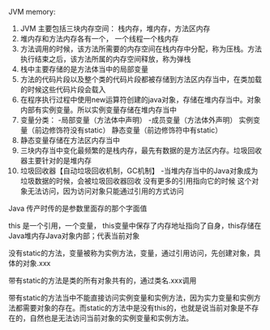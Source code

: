 JVM memory:
1. JVM 主要包括三块内存空间： 栈内存，堆内存，方法区内存
2. 堆内存和方法内存各有一个， 一个线程一个栈内存
3. 方法调用的时候，该方法所需要的内存空间在栈内存中分配，称为压栈。方法执行结束之后，该方法所属的内存空间释放，称为弹栈
4. 栈中主要存储的是方法体当中的局部变量
5. 方法的代码片段以及整个类的代码片段都被存储到方法区内存当中，在类加载的时候这些代码片段会载入
6. 在程序执行过程中使用new运算符创建的java对象，存储在堆内存当中。对象内部有实例变量。所以实例变量存储在堆内存当中
7. 变量分类：
    -局部变量（方法体中声明）
    -成员变量（方法体外声明）
      实例变量（前边修饰符没有static）
      静态变量（前边修饰符中有static）
8. 静态变量存储在方法区内存当中
9. 三块内存当中变化最频繁的是栈内存，最先有数据的是方法区内存。垃圾回收器主要针对的是堆内存
10. 垃圾回收器【自动垃圾回收机制，GC机制】
    -当堆内存当中的Java对象成为垃圾数据的时候，会被垃圾回收器回收
      没有更多的引用指向它的时候
      这个对象无法访问，因为访问对象只能通过引用的方式访问
      
Java 传产时传的是参数里面存的那个字面值

this 是一个引用，一个变量， this变量中保存了内存地址指向了自身，this存储在Java堆内存Java对象内部；代表当前对象

没有static的方法，变量被称为实例方法，变量，通过引用访问，先创建对象，具体的对象.xxx

带有static的方法是类的所有对象共有的，通过类名.xxx调用

带有static的方法当中不能直接访问实例变量和实例方法，因为实力变量和实例方法都需要对象的存在。而static的方法中是没有this的，也就是说当前对象是不存在的，自然也是无法访问当前对象的实例变量和实例方法。
